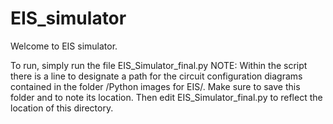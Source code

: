 # EIS_simulator


Welcome to EIS simulator. 

To run, simply run the file EIS_Simulator_final.py
NOTE: Within the script there is a line to designate a path for the circuit configuration diagrams contained in the folder /Python images for EIS/.
Make sure to save this folder and to note its location. Then edit EIS_Simulator_final.py to reflect the location of this directory. 
